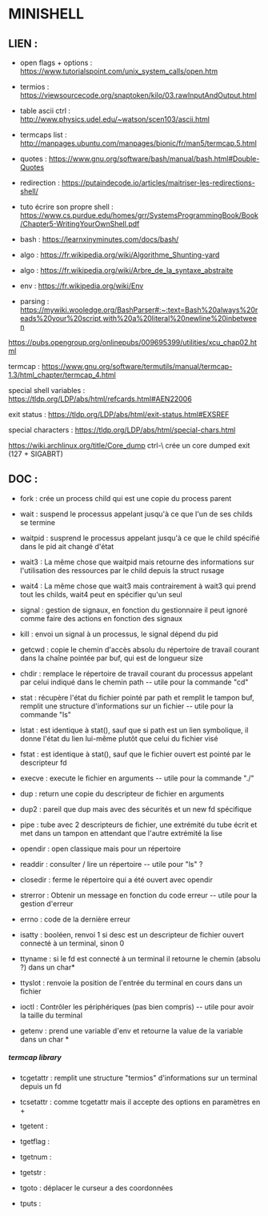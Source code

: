 # MINISHELL

## LIEN :

- open flags + options  : https://www.tutorialspoint.com/unix_system_calls/open.htm

- termios : https://viewsourcecode.org/snaptoken/kilo/03.rawInputAndOutput.html

- table ascii ctrl : http://www.physics.udel.edu/~watson/scen103/ascii.html

- termcaps list : http://manpages.ubuntu.com/manpages/bionic/fr/man5/termcap.5.html

- quotes : https://www.gnu.org/software/bash/manual/bash.html#Double-Quotes

- redirection : https://putaindecode.io/articles/maitriser-les-redirections-shell/

- tuto écrire son propre shell : https://www.cs.purdue.edu/homes/grr/SystemsProgrammingBook/Book/Chapter5-WritingYourOwnShell.pdf

- bash : https://learnxinyminutes.com/docs/bash/

- algo : https://fr.wikipedia.org/wiki/Algorithme_Shunting-yard

- algo : https://fr.wikipedia.org/wiki/Arbre_de_la_syntaxe_abstraite

- env : https://fr.wikipedia.org/wiki/Env

- parsing : https://mywiki.wooledge.org/BashParser#:~:text=Bash%20always%20reads%20your%20script,with%20a%20literal%20newline%20inbetween

https://pubs.opengroup.org/onlinepubs/009695399/utilities/xcu_chap02.html

termcap : https://www.gnu.org/software/termutils/manual/termcap-1.3/html_chapter/termcap_4.html

special shell variables : https://tldp.org/LDP/abs/html/refcards.html#AEN22006

exit status : https://tldp.org/LDP/abs/html/exit-status.html#EXSREF

special characters : https://tldp.org/LDP/abs/html/special-chars.html

  https://wiki.archlinux.org/title/Core_dump ctrl-\ crée un core dumped
   exit (127 + SIGABRT) 


## DOC :

- fork : crée un process child qui est une copie du process parent 

- wait : suspend le processus appelant jusqu'à ce que l'un de ses childs se termine

- waitpid : susprend le processus appelant jusqu'à ce que le child spécifié dans le pid ait changé d'état
	
- wait3 : La même chose que waitpid mais retourne des informations sur l'utilisation des ressources par le child depuis la struct rusage

- wait4 : La même chose que wait3 mais contrairement à wait3 qui prend tout les childs, wait4 peut en spécifier qu'un seul

- signal : gestion de signaux, en fonction du gestionnaire il peut ignoré comme faire des actions en fonction des signaux

- kill : envoi un signal à un processus, le signal dépend du pid

- getcwd : copie le chemin d'accès absolu du répertoire de travail courant dans la chaîne pointée par buf, qui est de longueur size

- chdir : remplace le répertoire de travail courant du processus appelant par celui indiqué dans le chemin path -- utile pour la commande "cd"

- stat : récupère l'état du fichier pointé par path et remplit le tampon buf, remplit une structure d'informations sur un fichier -- utile pour la commande "ls"

- lstat : est identique à stat(), sauf que si path est un lien symbolique, il donne l'état du lien lui-même plutôt que celui du fichier visé

- fstat : est identique à stat(), sauf que le fichier ouvert est pointé par le descripteur fd

- execve : execute le fichier en arguments -- utile pour la commande "./"

- dup : return une copie du descripteur de fichier en arguments

- dup2 : pareil que dup mais avec des sécurités et un new fd spécifique

- pipe : tube avec 2 descripteurs de fichier, une extrémité du tube écrit et met dans un tampon en attendant que l'autre extrémité la lise

- opendir : open classique mais pour un répertoire

- readdir : consulter / lire un répertoire -- utile pour "ls" ? 

- closedir : ferme le répertoire qui a été ouvert avec opendir

- strerror : Obtenir un message en fonction du code erreur -- utile pour la gestion d'erreur

- errno : code de la dernière erreur

- isatty : booléen, renvoi 1 si desc est un descripteur de fichier ouvert connecté à un terminal, sinon 0

- ttyname : si le fd est connecté à un terminal il retourne le chemin (absolu ?) dans un char* 

- ttyslot : renvoie la position de l'entrée du terminal en cours dans un fichier

- ioctl : Contrôler les périphériques (pas bien compris) -- utile pour avoir la taille du terminal

- getenv : prend une variable d'env et retourne la value de la variable dans un char *

##### termcap library

- tcgetattr : remplit une structure "termios" d'informations sur un terminal depuis un fd

- tcsetattr : comme tcgetattr mais il accepte des options en paramètres en + 

- tgetent : 

- tgetflag : 

- tgetnum : 

- tgetstr : 

- tgoto : déplacer le curseur a des coordonnées 

- tputs : 

